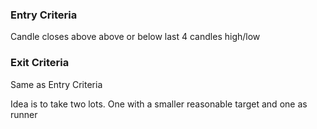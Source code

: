 ### Entry Criteria
Candle closes above above or below last 4 candles high/low

### Exit Criteria
Same as Entry Criteria

Idea is to take two lots. One with a smaller reasonable target and one as runner


